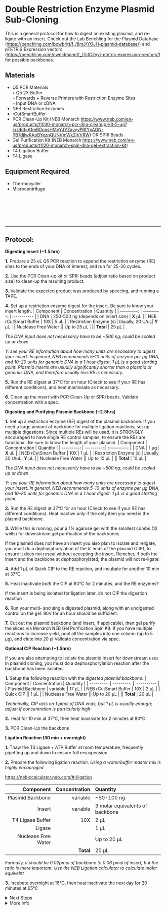 Double Restriction Enzyme Plasmid Sub-Cloning
================================================================================
This is a general protocol for how to digest an existing plasmid, and re-ligate with 
an insert. Check out the Lab Benchling for the Plasmid Database (https://benchling.com/bowbritt/f_/8mJrYOJH-plasmid-database/) 
and pTETRIS Expression vectors (https://benchling.com/cweidmann/f_/7cICZyyi-ptetris-expression-vectors/) for possible backbones.

Materials
--------------------------------------------------------------------------------
  * Q5 PCR Materials  
    ◦ Q5 2X Buffer   
    ◦ Forwards + Reverse Primers with Restriction Enzyme Sites  
    ◦ Input DNA or cDNA
  * NEB Restriction Enzymes
  * rCutSmartBuffer
  * PCR Clean-Up Kit (NEB Monarch https://www.neb.com/en-us/products/t1030-monarch-pcr-dna-cleanup-kit-5-ug?srsltid=AfmBOoosHMyYJYZayyvPRfYxAON-PB7djlwKAoBYeznQUNVmWk2iVVRW) OR SPRI Beads
  * Gel Purification Kit (NEB Monarch https://www.neb.com/en-us/products/t1120-monarch-spin-dna-gel-extraction-kit)
  *  T4 Ligation Buffer
  *  T4 Ligase

Equipment Required
--------------------------------------------------------------------------------
  * Thermocycler
  * Microcentrifuge


<br/><br/><br/><br/><br/>


___
Protocol:
--------------------------------------------------------------------------------
**Digesting Insert (~1.5 hrs)** 

**1.** Prepare a 25 uL Q5 PCR reaction to append the restriction enzyme (RE) sites to the ends of your DNA of interest, and run for 25-30 cycles.

 **2.** Use the PCR Clean-up kit or SPRI beads (adjust ratio based on product size) to clean-up the resulting product.

 **3.** Validate the expected product was produced by speccing, and running a TAPE.

 **4.** Set up a restriction enzyme digest for the insert. Be sure to know your insert length.
| Component | Concentration | Quantity | 
  | ---------: | ---------: | :---------- |
  | DNA | 250-500 ng (depends on insert size)  | **X**  µL | 
  | NEB rCutSmart Buffer | 10X | 5  µL |
  | Restriction Enzyme (s) |Usually, 20 U/uL| **Y**  µL |
  | Nuclease Free Water || Up to 25  µL |
  || **Total** | 25 µL |
 
 *The DNA input does not necessarily have to be ~500 ng; could be scaled up or down*
 
 *Y: see your RE information about how many units are necessary to digest your insert. In general, NEB recommends 5–10 units of enzyme per µg DNA, and 10–20 units for genomic DNA in a 1 hour digest. 1 µL is a good starting point. Plasmid inserts are usually significantly shorter than a plasmid or genomic DNA, and therefore usually less RE is necessary.*

 **5.** Run the RE digest at 37°C for an hour (Check to see if your RE has different conditions), and heat inactivaate as necessary.

 **6.** Clean up the insert with PCR Clean-Up or SPRI beads. Validate concentration with a spec.


 **Digesting and Purifying Plasmid Backbone (~2.5hrs)**

**1.** Set up a restriction enzyme (RE) digest of the plasmid backbone. If you need a large amount of backbone for multiple ligation reactions, set up multiple digestions. Since multiple REs will be used, it is STRONGLY encouraged to have single RE control samples, to ensure the REs are functional. Be sure to know the length of your plasmid.
| Component | Concentration | Quantity | 
  | ---------: | ---------: | :---------- |
  | DNA | 1 µg  | **X**  µL | 
  | NEB rCutSmart Buffer | 10X | 1  µL |
  | Restriction Enzyme (s) |Usually, 20 U/uL| **Y**  µL |
  | Nuclease Free Water || Up to 10  µL |
  || **Total** | 10 µL |
  
*The DNA input does not necessarily have to be ~500 ng; could be scaled up or down*

 *Y: see your RE information about how many units are necessary to digest your insert. In general, NEB recommends 5–10 units of enzyme per µg DNA, and 10–20 units for genomic DNA in a 1 hour digest. 1 µL is a good starting point.*

 **2.** Run the RE digest at 37°C for an hour (Check to see if your RE has different conditions). Heat inactive *only* if the only item you need is the plasmid backbone.

 **3.** While this is running, pour a 1% agarose gel with the smallest combs (12 wells) for downstream gel purification of the backbones.

If the plasmid does not have an insert you also plan to isolate and religate, you must do a dephosphorylation of the 5′ ends of the plasmid (CIP), to ensure it does not reseal without accepting the insert.  Remeber, if both the insert and the backbone at dephosphorylated, the plasmid will not re-ligate!

 **4.** Add 1 µL of Quick CIP to the RE reaction, and incubate for another 10 min at 37°C. 

 **5.** Heat inactivate *both* the CIP at 80°C for 2 minutes, and the RE enzymes?

 If the insert is being isolated for ligation later, do not CIP the digestion reaction

 **6.** Run your multi- and single digested plasmid, along with an undigested control on the gel. 90V for an hour should be sufficient.

 **7.** Cut out the plasmid backbone (and insert, if applicable), then gel purify the slices via Monarch NEB Gel Purification Spin Kit. If you have multiple reactions to increase yield, pool all the samples into one column (up to 5 µg), and elute into 20 µl Validate concentration via spec.

**Optional CIP Reaction (~1.5hrs)**

If you are also attempting to isolate the plasmid insert for downstream uses in plasmid cloning, you must do a dephosphorylation reaction after the backbone has been isolated. 

**1.** Setup the following reaction with the *digested plasmid backbone*.
| Component | Concentration | Quantity | 
  | ---------: | ---------: | :---------- |
  | Plasmid Backbone | variable  | 17  µL | 
  | NEB rCutSmart Buffer | 10X | 2  µL |
  | Quick CIP || 1  µL |
  | Nuclease Free Water || Up to 20  µL |
  || **Total** | 20 µL |

*Technically, CIP acts on 1 pmol of DNA ends, but 1 µL is usually enough; adjust if concentration is particularly high*

**2.** Heat for 10 min at 37°C, then heat inactivate for 2 minutes at 80°C

**3.** PCR Clean-Up the backbone

**Ligation Reaction (30 min + overnight)**
  
  **1.** Thaw the T4 Ligase + ATP Buffer at room temperature, frequently pipetting up and down to ensure full resuspension.

  **2.** Prepare the following ligation reaction. *Using a water/buffer master mix is highly encouraged*

https://nebiocalculator.neb.com/#!/ligation
  
| Component | Concentration | Quantity | 
  | ---------: | ---------: | :---------- |
  | Plasmid Backbone | variable  | ~50-100 ng |
  | Insert | variable  | 3 molar equivalents of backbone | 
  | T4 Ligase Buffer | 10X | 2  µL |
  | Ligase || 1  µL |
  | Nuclease Free Water || Up to 20  µL |
  || **Total** | 20 µL |

  *Formally, it should be 0.02pmol of backbone to 0.06 pmol of insert, but the ratio is more important. Use the NEB Ligation calculator to calculate molar equivelnt*

  **3.** Incubate overnight at 16°C, then heat inactivate the next day for 20 minutes at 65°C

  

<details>
  <summary>Next Steps</summary>
  
</p> <a href="./Transforming-Compotent-Cells.md">
Transforming Compotent Cells</a>

</details>

<details>
  <summary>More Info</summary>
  
  <a href="https://www.website.com/just-copy-paste-your-target-website-here.html](https://www.neb.com/en-us/tools-and-resources/usage-guidelines/cloning-guide?srsltid=AfmBOoocwspyvZkT2YmG7L6xBMkEeglV3-dzmP6ptGuqFeQIJb9pek5m">
NEB Cloning Info</a>  

</details>
